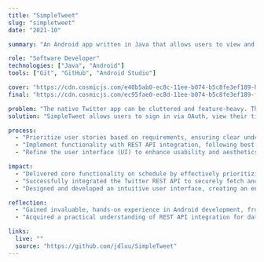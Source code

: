 ```yaml
---
title: "SimpleTweet"
slug: "simpletweet"
date: "2021-10"

summary: "An Android app written in Java that allows users to view and create tweets using the Twitter REST API, offering a streamlined and simplified alternative to the native Twitter application."

role: "Software Developer"
technologies: ["Java", "Android"]
tools: ["Git", "GitHub", "Android Studio"]

cover: "https://cdn.cosmicjs.com/e40b5ab0-ec8c-11ee-b074-b5c8fe3ef189-homeST.png"
final: "https://cdn.cosmicjs.com/ec95fae0-ec8d-11ee-b074-b5c8fe3ef189-finalST.gif"

problem: "The native Twitter app can be cluttered and feature-heavy. This project aimed to create a minimalistic Android app that pulls data from the Twitter API, focusing on simplicity and efficiency to provide a more pleasant browsing experience."
solution: "SimpleTweet allows users to sign in via OAuth, view their timeline, refresh for new content, and compose tweets. It features infinite pagination, clickable links, a character counter, and instantly displays newly created tweets without a full refresh, enhancing the user experience."

process:
  - "Prioritize user stories based on requirements, ensuring clear understanding of feature importance and implementation order."
  - "Implement functionality with REST API integration, following best practices to securely and efficiently communicate with Twitter's platform."
  - "Refine the user interface (UI) to enhance usability and aesthetics, incorporating feedback and iterative improvements."

impact:
  - "Delivered core functionality on schedule by effectively prioritizing user stories based on project requirements and user needs."
  - "Successfully integrated the Twitter REST API to securely fetch and post data, enabling a seamless and efficient user experience."
  - "Designed and developed an intuitive user interface, creating an engaging and cohesive app that met both functional and design expectations."

reflection:
  - "Gained invaluable, hands-on experience in Android development, from building functional features to creating user-friendly mobile applications."
  - "Acquired a practical understanding of REST API integration for data retrieval and manipulation, enhancing proficiency in leveraging external services."

links:
  live: ""
  source: "https://github.com/jdluu/SimpleTweet"
---
```


